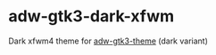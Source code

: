 # adw-gtk3-dark-xfwm
Dark xfwm4 theme for [adw-gtk3-theme](https://github.com/lassekongo83/adw-gtk3) (dark variant)

